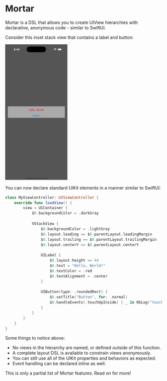 # Mortar

Mortar is a DSL that allows you to create UIView hierarchies with declarative, anonymous code - similar to SwiftUI.

Consider this inset stack view that contains a label and button:

<img src="Resources/ExampleA.png" width="200px">

You can now declare standard UIKit elements in a manner similar to SwiftUI:

```swift
class MyViewController: UIViewController {
    override func loadView() {
        view = UIContainer {
            $0.backgroundColor = .darkGray

            VStackView {
                $0.backgroundColor = .lightGray
                $0.layout.leading == $0.parentLayout.leadingMargin
                $0.layout.trailing == $0.parentLayout.trailingMargin
                $0.layout.centerY == $0.parentLayout.centerY

                UILabel {
                    $0.layout.height == 44
                    $0.text = "Hello, World!"
                    $0.textColor = .red
                    $0.textAlignment = .center
                }

                UIButton(type: .roundedRect) {
                    $0.setTitle("Button", for: .normal)
                    $0.handleEvents(.touchUpInside) { _ in NSLog("touched") }
                }
            }
        }
    }
}
```

Some things to notice above:

* No views in the hierarchy are named, or defined outside of this function.
* A complete layout DSL is available to constrain views anonymously.
* You can still use all of the UIKit properties and behaviors as expected.
* Event handling can be declared inline as well.

This is only a partial list of Mortar features. Read on for more!
